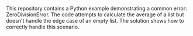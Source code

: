 This repository contains a Python example demonstrating a common error: ZeroDivisionError. The code attempts to calculate the average of a list but doesn't handle the edge case of an empty list.  The solution shows how to correctly handle this scenario.
